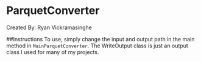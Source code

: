 # ParquetConverter
Created By: Ryan Vickramasinghe

##Instructions
To use, simply change the input and output path in the main method in `MainParquetConverter`. The WriteOutput class is just an output class I used for many of my projects.
